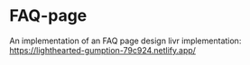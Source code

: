 # FAQ-page
An implementation of an FAQ page design
livr implementation: https://lighthearted-gumption-79c924.netlify.app/
